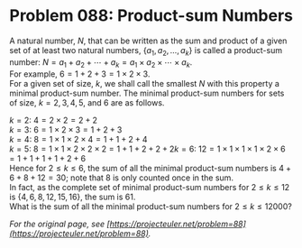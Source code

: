 # Problem 088: Product-sum Numbers
  
A natural number, $N$, that can be written as the sum and product of a given set of at least two natural numbers, $\{a_1, a_2, \dots, a_k\}$ is called a product-sum number: $N = a_1 + a_2 + \cdots + a_k = a_1 \times a_2 \times \cdots \times a_k$.  
For example, $6 = 1 + 2 + 3 = 1 \times 2 \times 3$.  
For a given set of size, $k$, we shall call the smallest $N$ with this property a minimal product-sum number. The minimal product-sum numbers for sets of size, $k = 2, 3, 4, 5$, and $6$ are as follows.  
  
$k=2$: $4 = 2 \times 2 = 2 + 2$  
$k=3$: $6 = 1 \times 2 \times 3 = 1 + 2 + 3$  
$k=4$: $8 = 1 \times 1 \times 2 \times 4 = 1 + 1 + 2 + 4$  
$k=5$: $8 = 1 \times 1 \times 2 \times 2 \times 2 = 1 + 1 + 2 + 2 + 2$$k=6$: $12 = 1 \times 1 \times 1 \times 1 \times 2 \times 6 = 1 + 1 + 1 + 1 + 2 + 6$  
Hence for $2 \le k \le 6$, the sum of all the minimal product-sum numbers is $4+6+8+12 = 30$; note that $8$ is only counted once in the sum.  
In fact, as the complete set of minimal product-sum numbers for $2 \le k \le 12$ is $\{4, 6, 8, 12, 15, 16\}$, the sum is $61$.  
What is the sum of all the minimal product-sum numbers for $2 \le k \le 12000$?  

*For the original page, see [https://projecteuler.net/problem=88](https://projecteuler.net/problem=88).*
